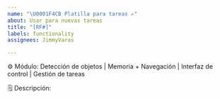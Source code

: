 ```yaml
---
name: "\U0001F4CB Platilla para tareas ✍️"
about: Usar para nuevas tareas
title: "[RF#]"
labels: functionality
assignees: JimmyVaras

---
```


⚙️ Módulo: Detección de objetos | Memoria + Navegación | Interfaz de control | Gestión de tareas

🗒️ Descripción:
